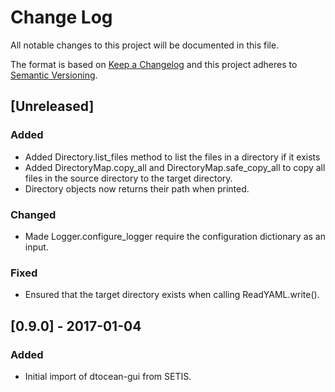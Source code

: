 # Change Log

All notable changes to this project will be documented in this file.

The format is based on [Keep a Changelog](http://keepachangelog.com/)
and this project adheres to [Semantic Versioning](http://semver.org/).

## [Unreleased]

### Added

- Added Directory.list_files method to list the files in a directory if it
  exists
- Added DirectoryMap.copy_all and DirectoryMap.safe_copy_all to copy all files
  in the source directory to the target directory.
- Directory objects now returns their path when printed.
  
### Changed

- Made Logger.configure_logger require the configuration dictionary as an
  input.
  
### Fixed

- Ensured that the target directory exists when calling ReadYAML.write().

## [0.9.0] - 2017-01-04

### Added

- Initial import of dtocean-gui from SETIS.

